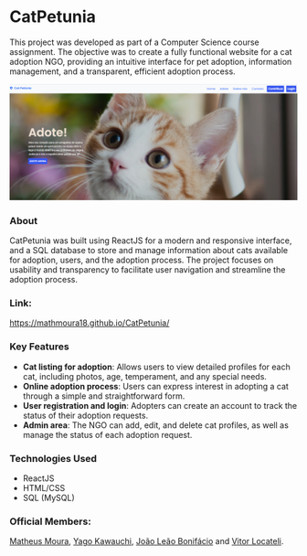 # CatPetunia
This project was developed as part of a Computer Science course assignment. The objective was to create a fully functional website for a cat adoption NGO, providing an intuitive interface for pet adoption, information management, and a transparent, efficient adoption process.

<img src="./client/public/RMimg.png">

### About
CatPetunia was built using ReactJS for a modern and responsive interface, and a SQL database to store and manage information about cats available for adoption, users, and the adoption process. The project focuses on usability and transparency to facilitate user navigation and streamline the adoption process.

### Link: 
  <a href="https://mathmoura18.github.io/CatPetunia/" target="_blank">https://mathmoura18.github.io/CatPetunia/</a>

### Key Features
- **Cat listing for adoption**: Allows users to view detailed profiles for each cat, including photos, age, temperament, and any special needs.
- **Online adoption process**: Users can express interest in adopting a cat through a simple and straightforward form.
- **User registration and login**: Adopters can create an account to track the status of their adoption requests.
- **Admin area**: The NGO can add, edit, and delete cat profiles, as well as manage the status of each adoption request.

### Technologies Used
- ReactJS
- HTML/CSS
- SQL (MySQL)

### Official Members: 
  <a href="https://github.com/MathMoura18" target="_blank">Matheus Moura</a>, <a href="https://github.com/yfk7" target="_blank">Yago Kawauchi</a>, <a href="https://github.com/JoaoVitorLB" target="_blank">João Leão Bonifácio</a> and <a href="https://github.com/vitorlocateli" target="_blank">Vitor Locateli</a>.


